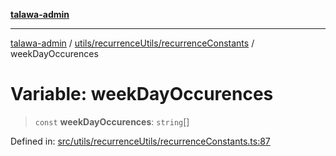 [**talawa-admin**](../../../../README.md)

***

[talawa-admin](../../../../README.md) / [utils/recurrenceUtils/recurrenceConstants](../README.md) / weekDayOccurences

# Variable: weekDayOccurences

> `const` **weekDayOccurences**: `string`[]

Defined in: [src/utils/recurrenceUtils/recurrenceConstants.ts:87](https://github.com/gautam-divyanshu/talawa-admin/blob/2490b2ea9583ec972ca984b1d93932def1c9f92b/src/utils/recurrenceUtils/recurrenceConstants.ts#L87)
